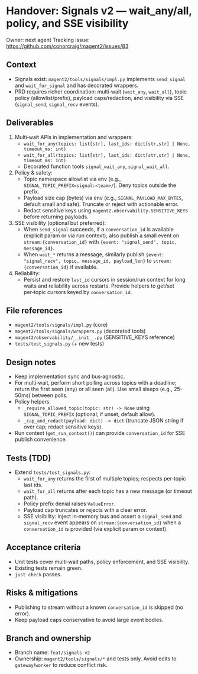 # Handover: Signals v2 — wait_any/all, policy, and SSE visibility

Owner: next agent
Tracking issue: https://github.com/conorcraig/magent2/issues/83

## Context

- Signals exist: `magent2/tools/signals/impl.py` implements `send_signal` and `wait_for_signal` and has decorated wrappers.
- PRD requires richer coordination: multi‑wait (`wait_any`, `wait_all`), topic policy (allowlist/prefix), payload caps/redaction, and visibility via SSE (`signal_send`, `signal_recv` events).

## Deliverables

1) Multi‑wait APIs in implementation and wrappers:
   - `wait_for_any(topics: list[str], last_ids: dict[str,str] | None, timeout_ms: int)`
   - `wait_for_all(topics: list[str], last_ids: dict[str,str] | None, timeout_ms: int)`
   - Decorated function tools `signal_wait_any`, `signal_wait_all`.
2) Policy & safety:
   - Topic namespace allowlist via env (e.g., `SIGNAL_TOPIC_PREFIX=signal:<team>/`). Deny topics outside the prefix.
   - Payload size cap (bytes) via env (e.g., `SIGNAL_PAYLOAD_MAX_BYTES`, default small and safe). Truncate or reject with actionable error.
   - Redact sensitive keys using `magent2.observability.SENSITIVE_KEYS` before returning payloads.
3) SSE visibility (optional but preferred):
   - When `send_signal` succeeds, if a `conversation_id` is available (explicit param or via run context), also publish a small event on `stream:{conversation_id}` with `{event: "signal_send", topic, message_id}`.
   - When `wait_*` returns a message, similarly publish `{event: "signal_recv", topic, message_id, payload_len}` to `stream:{conversation_id}` if available.
4) Reliability:
   - Persist and restore `last_id` cursors in session/run context for long waits and reliability across restarts. Provide helpers to get/set per‑topic cursors keyed by `conversation_id`.

## File references

- `magent2/tools/signals/impl.py` (core)
- `magent2/tools/signals/wrappers.py` (decorated tools)
- `magent2/observability/__init__.py` (SENSITIVE_KEYS reference)
- `tests/test_signals.py` (+ new tests)

## Design notes

- Keep implementation sync and bus‑agnostic.
- For multi‑wait, perform short polling across topics with a deadline; return the first seen (any) or all seen (all). Use small sleeps (e.g., 25–50ms) between polls.
- Policy helpers:
  - `_require_allowed_topic(topic: str) -> None` using `SIGNAL_TOPIC_PREFIX` (optional; if unset, default allow).
  - `_cap_and_redact(payload: dict) -> dict` (truncate JSON string if over cap; redact sensitive keys).
- Run context (`get_run_context()`) can provide `conversation_id` for SSE publish convenience.

## Tests (TDD)

- Extend `tests/test_signals.py`:
  - `wait_for_any` returns the first of multiple topics; respects per‑topic last ids.
  - `wait_for_all` returns after each topic has a new message (or timeout path).
  - Policy prefix denial raises `ValueError`.
  - Payload cap truncates or rejects with a clear error.
  - SSE visibility: inject in‑memory bus and assert a `signal_send` and `signal_recv` event appears on `stream:{conversation_id}` when a `conversation_id` is provided (via explicit param or context).

## Acceptance criteria

- Unit tests cover multi‑wait paths, policy enforcement, and SSE visibility.
- Existing tests remain green.
- `just check` passes.

## Risks & mitigations

- Publishing to stream without a known `conversation_id` is skipped (no error).
- Keep payload caps conservative to avoid large event bodies.

## Branch and ownership

- Branch name: `feat/signals-v2`
- Ownership: `magent2/tools/signals/*` and tests only. Avoid edits to `gateway`/`worker` to reduce conflict risk.